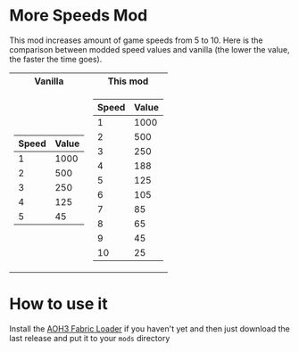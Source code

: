 More Speeds Mod
=====
This mod increases amount of game speeds from 5 to 10.
Here is the comparison between modded speed values and vanilla 
(the lower the value, the faster the time goes).

<table>
<tr><th>Vanilla</th><th>This mod</th></tr>
<tr><td>

| Speed | Value |
|-------|-------|
| 1     | 1000  |
| 2     | 500   |
| 3     | 250   |
| 4     | 125   |
| 5     | 45    |

</td><td>

| Speed | Value |
|-------|-------|
| 1     | 1000  |
| 2     | 500   |
| 3     | 250   |
| 4     | 188   |
| 5     | 125   |
| 6     | 105   |
| 7     | 85    |
| 8     | 65    |
| 9     | 45    |
| 10    | 25    |

</td></tr> </table>

# How to use it
Install the [AOH3 Fabric Loader](https://github.com/MushroomMif/aoh3-fabric-loader)
if you haven't yet and then just download the last release and put it to 
your `mods` directory